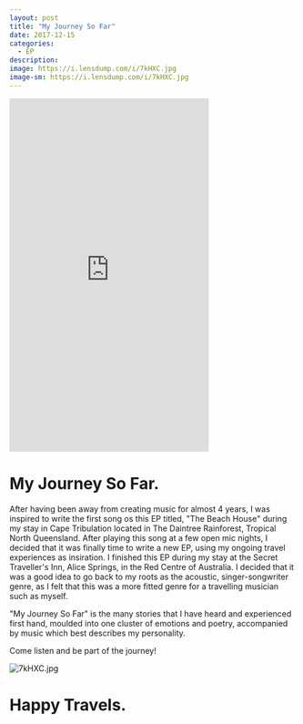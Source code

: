 ```yaml
---
layout: post
title: "My Journey So Far"
date: 2017-12-15
categories:
  - EP
description: 
image: https://i.lensdump.com/i/7kHXC.jpg
image-sm: https://i.lensdump.com/i/7kHXC.jpg
---
```


<iframe style="border: 0; width: 350px; height: 621px;" src="https://bandcamp.com/EmbeddedPlayer/album=1613626555/size=large/bgcol=ffffff/linkcol=0687f5/transparent=true/" seamless><a href="http://justinalfonso.bandcamp.com/album/my-journey-so-far-ep">My Journey So Far EP by Justin Alfonso</a></iframe>

# My Journey So Far.

After having been away from creating music for almost 4 years, I was inspired to write the first song os this EP titled, "The Beach House" during my stay in Cape Tribulation located in The Daintree Rainforest, Tropical North Queensland. After playing this song at a few open mic nights, I decided that it was finally time to write a new EP, using my ongoing travel experiences as insiration. I finished this EP during my stay at the Secret Traveller's Inn, Alice Springs, in the Red Centre of Australia.
I decided that it was a good idea to go back to my roots as the acoustic, singer-songwriter genre, as I felt that this was a more fitted genre for a travelling musician such as myself. 

"My Journey So Far" is the many stories that I have heard and experienced first hand, moulded into one cluster of emotions and poetry, accompanied by music which best describes my personality. 

Come listen and be part of the journey!

![7kHXC.jpg](https://i.lensdump.com/i/7kHXC.jpg)

# Happy Travels.
